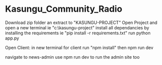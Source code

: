 # Kasungu_Community_Radio

Download zip folder an extract to "KASUNGU-PROJECT"
Open Project and open a new terminal ie "c:\kasungu-project"
install all dependancies by installing the requirements ie "pip install -r requirements.txt"
run python app.py  

Open Client:
in new terminal for client run "npm install"
then npm run dev 

navigate to news-admin
use npm run dev to run the admin site too




